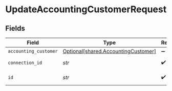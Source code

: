 # UpdateAccountingCustomerRequest


## Fields

| Field                                                                            | Type                                                                             | Required                                                                         | Description                                                                      |
| -------------------------------------------------------------------------------- | -------------------------------------------------------------------------------- | -------------------------------------------------------------------------------- | -------------------------------------------------------------------------------- |
| `accounting_customer`                                                            | [Optional[shared.AccountingCustomer]](../../models/shared/accountingcustomer.md) | :heavy_minus_sign:                                                               | N/A                                                                              |
| `connection_id`                                                                  | *str*                                                                            | :heavy_check_mark:                                                               | ID of the connection                                                             |
| `id`                                                                             | *str*                                                                            | :heavy_check_mark:                                                               | ID of the Customer                                                               |